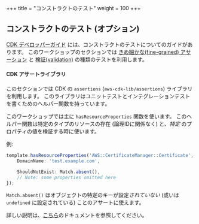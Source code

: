 +++
title = "コンストラクトのテスト"
weight = 100
+++

## コンストラクトのテスト (オプション)

[CDK デベロッパーガイド](https://docs.aws.amazon.com/ja_jp/cdk/v2/guide/testing.html) には、コンストラクトのテストについてのガイドがあります。
このワークショップのセクションでは [きめ細かな(fine-grained) アサーション](https://docs.aws.amazon.com/cdk/latest/guide/testing.html#testing_fine_grained) と [検証(validation)](https://docs.aws.amazon.com/cdk/latest/guide/testing.html#testing_validation) の種類のテストを利用します。

#### CDK アサートライブラリ

このセクションでは CDK の `assertions` (`aws-cdk-lib/assertions`) ライブラリを利用します。
このライブラリはユニットテストとインテグレーションテストを書くためのヘルパー関数を持っています。


このワークショップでは主に `hasResourceProperties` 関数を使います。
このヘルパー関数は特定のタイプのリソースの存在 (論理IDに関係なく) と、_特定_ のプロパティの値を検証する時に使います。

例:

```ts
template.hasResourceProperties('AWS::CertificateManager::Certificate', {
    DomainName: 'test.example.com',

    ShouldNotExist: Match.absent(),
    // Note: some properties omitted here
});
```

`Match.absent()` はオブジェクトの特定のキーが設定*されていない* (或いは `undefined` に設定されている) ことのアサートに使えます。

詳しい説明は、[こちら](https://docs.aws.amazon.com/cdk/api/v2/docs/aws-cdk-lib.assertions-readme.html)のドキュメントを参照してください。
